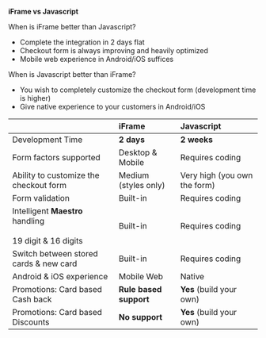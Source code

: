 **iFrame vs Javascript**

When is iFrame better than Javascript?

* Complete the integration in 2 days flat
* Checkout form is always improving and heavily optimized
* Mobile web experience in Android/iOS suffices

When is Javascript better than iFrame?

* You wish to completely customize the checkout form (development time is higher)
* Give native experience to your customers in Android/iOS

|          | iFrame          | Javascript |
|----------|:----------------|:---------- |
| Development Time | **2 days** | **2 weeks** |
| Form factors supported | Desktop & Mobile | Requires coding
| Ability to customize the checkout form | Medium (styles only) | Very high (you own the form)
| Form validation | Built-in | Requires coding
| Intelligent **Maestro** handling <br><br> 19 digit & 16 digits | Built-in | Requires coding
| Switch between stored cards & new card | Built-in | Requires coding
| Android & iOS experience | Mobile Web | Native
| Promotions: Card based Cash back | __Rule based support__ | __Yes__ (build your own)
| Promotions: Card based Discounts | __No support__ | __Yes__ (build your own)